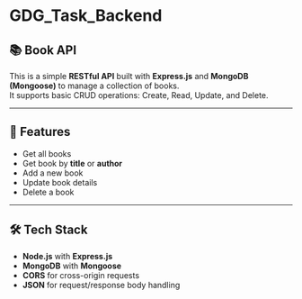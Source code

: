 # GDG_Task_Backend
## 📚 Book API

This is a simple **RESTful API** built with **Express.js** and **MongoDB (Mongoose)** to manage a collection of books.  
It supports basic CRUD operations: Create, Read, Update, and Delete.

---

## 🚀 Features
- Get all books
- Get book by **title** or **author**
- Add a new book
- Update book details
- Delete a book

---

## 🛠️ Tech Stack
- **Node.js** with **Express.js**
- **MongoDB** with **Mongoose**
- **CORS** for cross-origin requests
- **JSON** for request/response body handling
